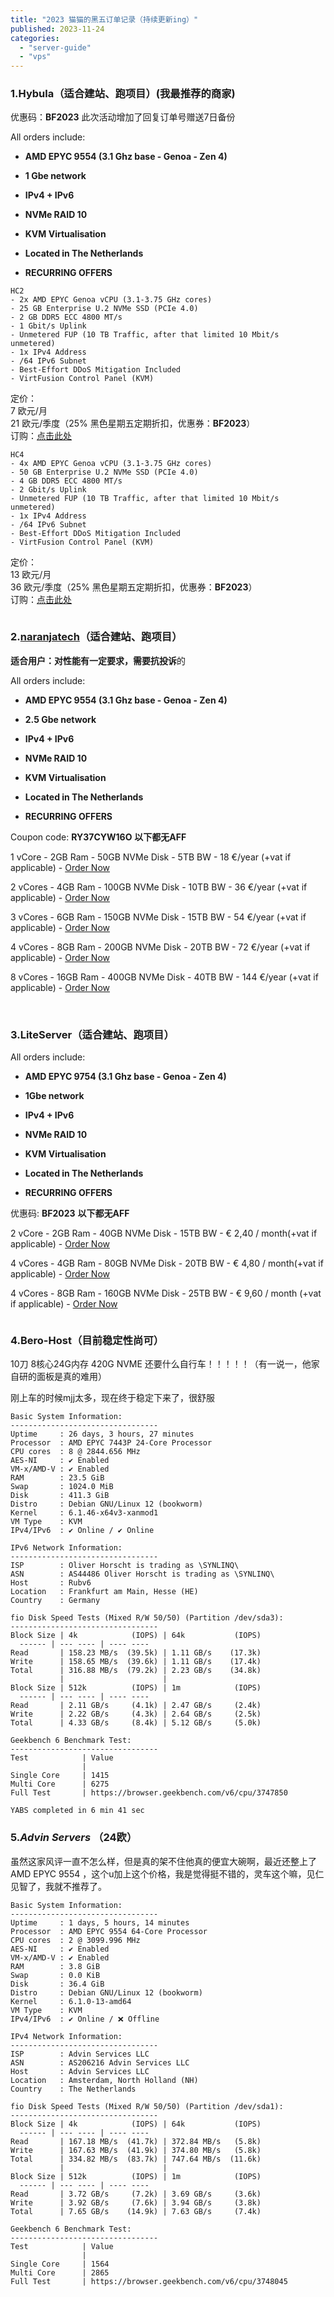 ```yaml
---
title: "2023 猫猫的黑五订单记录（持续更新ing）"
published: 2023-11-24
categories: 
  - "server-guide"
  - "vps"
---
```


### 1.Hybula（适合建站、跑项目）(我最推荐的商家)

优惠码：**BF2023** 此次活动增加了回复订单号赠送7日备份

All orders include:

- **AMD EPYC 9554 (3.1 Ghz base - Genoa - Zen 4)**

- **1 Gbe network**

- **IPv4 + IPv6**

- **NVMe RAID 10**

- **KVM Virtualisation**

- **Located in The Netherlands**

- **RECURRING OFFERS**

```shell
HC2
- 2x AMD EPYC Genoa vCPU (3.1-3.75 GHz cores)
- 25 GB Enterprise U.2 NVMe SSD (PCIe 4.0)
- 2 GB DDR5 ECC 4800 MT/s
- 1 Gbit/s Uplink
- Unmetered FUP (10 TB Traffic, after that limited 10 Mbit/s unmetered)
- 1x IPv4 Address
- /64 IPv6 Subnet
- Best-Effort DDoS Mitigation Included
- VirtFusion Control Panel (KVM)
```

定价：  
7 欧元/月  
21 欧元/季度（25% 黑色星期五定期折扣，优惠券：**BF2023**）  
订购：[点击此处](https://portal.hybula.com/store/cloud/hc2)

  

```shell
HC4
- 4x AMD EPYC Genoa vCPU (3.1-3.75 GHz cores)
- 50 GB Enterprise U.2 NVMe SSD (PCIe 4.0)
- 4 GB DDR5 ECC 4800 MT/s
- 2 Gbit/s Uplink
- Unmetered FUP (10 TB Traffic, after that limited 10 Mbit/s unmetered)
- 1x IPv4 Address
- /64 IPv6 Subnet
- Best-Effort DDoS Mitigation Included
- VirtFusion Control Panel (KVM)
```

定价：  
13 欧元/月  
36 欧元/季度（25% 黑色星期五定期折扣，优惠券：**BF2023**）  
订购：[点击此处](https://portal.hybula.com/store/cloud/hc4)

<picture>
    <source srcset="https://s3.catcat.blog/images/2023/11/image-2.avif" type="image/avif">
    <source srcset="https://s3.catcat.blog/images/2023/11/image-2.webp" type="image/webp">
    <img src="https://s3.catcat.blog/images/2023/11/image-2.jpg" alt="" loading="lazy">
</picture>

### 2.[naranjatech](https://lowendtalk.com/profile/naranjatech)（适合建站、跑项目）

**适合用户：**对性能有一定要求，需要**抗投诉**的

All orders include:

- **AMD EPYC 9554 (3.1 Ghz base - Genoa - Zen 4)**

- **2.5 Gbe network**

- **IPv4 + IPv6**

- **NVMe RAID 10**

- **KVM Virtualisation**

- **Located in The Netherlands**

- **RECURRING OFFERS**

Coupon code: **RY37CYW16O** **以下都无AFF**

1 vCore - 2GB Ram - 50GB NVMe Disk - 5TB BW - 18 €/year (+vat if applicable) - [Order Now](https://clients.naranja.tech/store/black-friday-2023)

2 vCores - 4GB Ram - 100GB NVMe Disk - 10TB BW - 36 €/year (+vat if applicable) - [Order Now](https://clients.naranja.tech/store/black-friday-2023)

3 vCores - 6GB Ram - 150GB NVMe Disk - 15TB BW - 54 €/year (+vat if applicable) - [Order Now](https://clients.naranja.tech/store/black-friday-2023)

4 vCores - 8GB Ram - 200GB NVMe Disk - 20TB BW - 72 €/year (+vat if applicable) - [Order Now](https://clients.naranja.tech/store/black-friday-2023)

8 vCores - 16GB Ram - 400GB NVMe Disk - 40TB BW - 144 €/year (+vat if applicable) - [Order Now](https://clients.naranja.tech/store/black-friday-2023)

<picture>
    <source srcset="https://s3.catcat.blog/images/2023/11/image-4.avif" type="image/avif">
    <source srcset="https://s3.catcat.blog/images/2023/11/image-4.webp" type="image/webp">
    <img src="https://s3.catcat.blog/images/2023/11/image-4.jpg" alt="" loading="lazy">
</picture>

<picture>
    <source srcset="https://s3.catcat.blog/images/2023/11/image-1.avif" type="image/avif">
    <source srcset="https://s3.catcat.blog/images/2023/11/image-1.webp" type="image/webp">
    <img src="https://s3.catcat.blog/images/2023/11/image-1.jpg" alt="" loading="lazy">
</picture>

### 3.LiteServer（适合建站、跑项目）

All orders include:

- **AMD EPYC 9754 (3.1 Ghz base - Genoa - Zen 4)**

- **1Gbe network**

- **IPv4 + IPv6**

- **NVMe RAID 10**

- **KVM Virtualisation**

- **Located in The Netherlands**

- **RECURRING OFFERS**

优惠码: **BF2023** **以下都无AFF**

2 vCore - 2GB Ram - 40GB NVMe Disk - 15TB BW - € 2,40 / month(+vat if applicable) - [Order Now](https://clients.liteserver.nl/cart.php?a=add&pid=420&promocode=BF2023)

4 vCores - 4GB Ram - 80GB NVMe Disk - 20TB BW - € 4,80 / month(+vat if applicable) - [Order Now](https://clients.liteserver.nl/cart.php?a=add&pid=421&promocode=BF2023)

4 vCores - 8GB Ram - 160GB NVMe Disk - 25TB BW - € 9,60 / month (+vat if applicable) - [Order Now](https://clients.liteserver.nl/cart.php?a=confproduct&i=3)

<picture>
    <source srcset="https://s3.catcat.blog/images/2023/11/image.avif" type="image/avif">
    <source srcset="https://s3.catcat.blog/images/2023/11/image.webp" type="image/webp">
    <img src="https://s3.catcat.blog/images/2023/11/image.jpg" alt="" loading="lazy">
</picture>

### 4.Bero-Host（目前稳定性尚可）

10刀 8核心24G内存 420G NVME 还要什么自行车！！！！！（有一说一，他家自研的面板是真的难用）

刚上车的时候mjj太多，现在终于稳定下来了，很舒服

```shell
Basic System Information:
---------------------------------
Uptime     : 26 days, 3 hours, 27 minutes
Processor  : AMD EPYC 7443P 24-Core Processor
CPU cores  : 8 @ 2844.656 MHz
AES-NI     : ✔ Enabled
VM-x/AMD-V : ✔ Enabled
RAM        : 23.5 GiB
Swap       : 1024.0 MiB
Disk       : 411.3 GiB
Distro     : Debian GNU/Linux 12 (bookworm)
Kernel     : 6.1.46-x64v3-xanmod1
VM Type    : KVM
IPv4/IPv6  : ✔ Online / ✔ Online

IPv6 Network Information:
---------------------------------
ISP        : Oliver Horscht is trading as \SYNLINQ\
ASN        : AS44486 Oliver Horscht is trading as \SYNLINQ\
Host       : Rubv6
Location   : Frankfurt am Main, Hesse (HE)
Country    : Germany

fio Disk Speed Tests (Mixed R/W 50/50) (Partition /dev/sda3):
---------------------------------
Block Size | 4k            (IOPS) | 64k           (IOPS)
  ------ | --- ---- | ---- ---- 
Read       | 158.23 MB/s  (39.5k) | 1.11 GB/s    (17.3k)
Write      | 158.65 MB/s  (39.6k) | 1.11 GB/s    (17.4k)
Total      | 316.88 MB/s  (79.2k) | 2.23 GB/s    (34.8k)
           |                      |                     
Block Size | 512k          (IOPS) | 1m            (IOPS)
  ------ | --- ---- | ---- ---- 
Read       | 2.11 GB/s     (4.1k) | 2.47 GB/s     (2.4k)
Write      | 2.22 GB/s     (4.3k) | 2.64 GB/s     (2.5k)
Total      | 4.33 GB/s     (8.4k) | 5.12 GB/s     (5.0k)

Geekbench 6 Benchmark Test:
---------------------------------
Test            | Value                         
                |                               
Single Core     | 1415                          
Multi Core      | 6275                          
Full Test       | https://browser.geekbench.com/v6/cpu/3747850

YABS completed in 6 min 41 sec
```

### 5.**_Advin Servers_** （24欧）

虽然这家风评一直不怎么样，但是真的架不住他真的便宜大碗啊，最近还整上了AMD EPYC 9554 ，这个u加上这个价格，我是觉得挺不错的，灵车这个嘛，见仁见智了，我就不推荐了。

```shell
Basic System Information:
---------------------------------
Uptime     : 1 days, 5 hours, 14 minutes
Processor  : AMD EPYC 9554 64-Core Processor
CPU cores  : 2 @ 3099.996 MHz
AES-NI     : ✔ Enabled
VM-x/AMD-V : ✔ Enabled
RAM        : 3.8 GiB
Swap       : 0.0 KiB
Disk       : 36.4 GiB
Distro     : Debian GNU/Linux 12 (bookworm)
Kernel     : 6.1.0-13-amd64
VM Type    : KVM
IPv4/IPv6  : ✔ Online / ❌ Offline

IPv4 Network Information:
---------------------------------
ISP        : Advin Services LLC
ASN        : AS206216 Advin Services LLC
Host       : Advin Services LLC
Location   : Amsterdam, North Holland (NH)
Country    : The Netherlands

fio Disk Speed Tests (Mixed R/W 50/50) (Partition /dev/sda1):
---------------------------------
Block Size | 4k            (IOPS) | 64k           (IOPS)
  ------ | --- ---- | ---- ---- 
Read       | 167.18 MB/s  (41.7k) | 372.84 MB/s   (5.8k)
Write      | 167.63 MB/s  (41.9k) | 374.80 MB/s   (5.8k)
Total      | 334.82 MB/s  (83.7k) | 747.64 MB/s  (11.6k)
           |                      |                     
Block Size | 512k          (IOPS) | 1m            (IOPS)
  ------ | --- ---- | ---- ---- 
Read       | 3.72 GB/s     (7.2k) | 3.69 GB/s     (3.6k)
Write      | 3.92 GB/s     (7.6k) | 3.94 GB/s     (3.8k)
Total      | 7.65 GB/s    (14.9k) | 7.63 GB/s     (7.4k)

Geekbench 6 Benchmark Test:
---------------------------------
Test            | Value                         
                |                               
Single Core     | 1564                          
Multi Core      | 2865                          
Full Test       | https://browser.geekbench.com/v6/cpu/3748045
```
